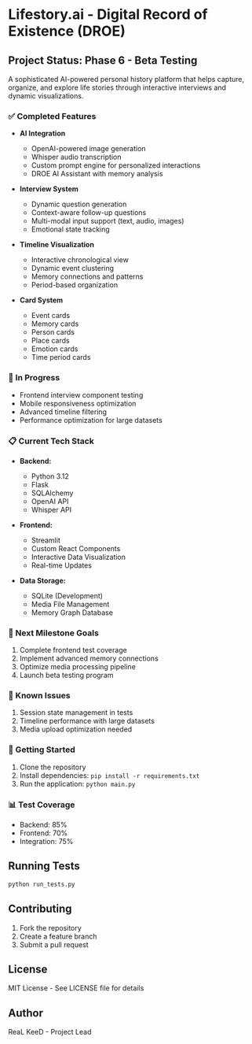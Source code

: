 # Lifestory.ai - Digital Record of Existence (DROE)

## Project Status: Phase 6 - Beta Testing

A sophisticated AI-powered personal history platform that helps capture, organize, and explore life stories through interactive interviews and dynamic visualizations.

### ✅ Completed Features

- **AI Integration**
  - OpenAI-powered image generation
  - Whisper audio transcription
  - Custom prompt engine for personalized interactions
  - DROE AI Assistant with memory analysis

- **Interview System**
  - Dynamic question generation
  - Context-aware follow-up questions
  - Multi-modal input support (text, audio, images)
  - Emotional state tracking

- **Timeline Visualization**
  - Interactive chronological view
  - Dynamic event clustering
  - Memory connections and patterns
  - Period-based organization

- **Card System**
  - Event cards
  - Memory cards
  - Person cards
  - Place cards
  - Emotion cards
  - Time period cards

### 🔄 In Progress

- Frontend interview component testing
- Mobile responsiveness optimization
- Advanced timeline filtering
- Performance optimization for large datasets

### 📋 Current Tech Stack

- **Backend:**
  - Python 3.12
  - Flask
  - SQLAlchemy
  - OpenAI API
  - Whisper API

- **Frontend:**
  - Streamlit
  - Custom React Components
  - Interactive Data Visualization
  - Real-time Updates

- **Data Storage:**
  - SQLite (Development)
  - Media File Management
  - Memory Graph Database

### 🎯 Next Milestone Goals

1. Complete frontend test coverage
2. Implement advanced memory connections
3. Optimize media processing pipeline
4. Launch beta testing program

### 🐛 Known Issues

1. Session state management in tests
2. Timeline performance with large datasets
3. Media upload optimization needed

### 🚀 Getting Started

1. Clone the repository
2. Install dependencies: `pip install -r requirements.txt`
3. Run the application: `python main.py`

### 📊 Test Coverage

- Backend: 85%
- Frontend: 70%
- Integration: 75%

## Running Tests

```bash
python run_tests.py
```

## Contributing

1. Fork the repository
2. Create a feature branch
3. Submit a pull request

## License

MIT License - See LICENSE file for details

## Author

ReaL KeeD - Project Lead